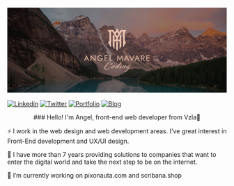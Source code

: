 ![App Screenshot](https://raw.githubusercontent.com/angelmavare/angelmavare/main/screenshots/bannerGithub.jpg)
<!-- ![App Screenshot](https://raw.githubusercontent.com/angelmavare/angelmavare/main/screenshots/linkedin3.jpg) -->

<!-- 
NOTE:
--------------------------------------------------------------------------
Badges in: https://github.com/alexandresanlim/Badges4-README.md-Profile 
https://forthebadge.com
https://badgen.net/
-------------------------------------------------------------------------->


[![Linkedin](https://badgen.net/badge/in/Linkedin/blue)](https://www.linkedin.com/in/angel-mavare-801b12104/)
[![Twitter](https://badgen.net/badge/icon/Twitter/cyan?icon=twitter&label)](https://twitter.com/angelmavare1)
[![Portfolio](https://badgen.net/badge/icon/Portfolio/green?icon=chrome&label)](https://angelmavare.pixonauta.com)
[![Blog](https://badgen.net/badge/icon/Blog/orange?icon=bitcoin-lightning&label)](https://pixonauta.com)

<!-- [![JavaScript](https://img.shields.io/badge/--F7DF1E?logo=javascript&logoColor=000)](https://www.javascript.com/)
[![Figma](https://img.shields.io/badge/--F24E1E?logo=figma&logoColor=ffffff)](https://www.figma.com/)
[![Photoshop](https://img.shields.io/badge/--31A8FF?logo=adobe%20photoshop&logoColor=000)](https://www.photoshop.com/) -->
<p align="center">
### Hello! I'm Angel, front-end web developer from Vzla👋
</p>
⚡ I work in the web design and web development areas. I've great interest in Front-End development and UX/UI design.

🌱 I have more than 7 years providing solutions to companies that want to enter the digital world and take the next step to be on the internet.

🔭 I’m currently working on pixonauta.com and scribana.shop
<!--
**angelmavare/angelmavare** is a ✨ _special_ ✨ repository because its `README.md` (this file) appears on your GitHub profile.

Here are some ideas to get you started:


- 🌱 I’m currently learning ...
- 👯 I’m looking to collaborate on ...
- 🤔 I’m looking for help with ...
- 💬 Ask me about ...
- 📫 How to reach me: ...
- 😄 Pronouns: ...
- ⚡ Fun fact: ...



### :hammer_and_wrench: Languages and Tools :-->
